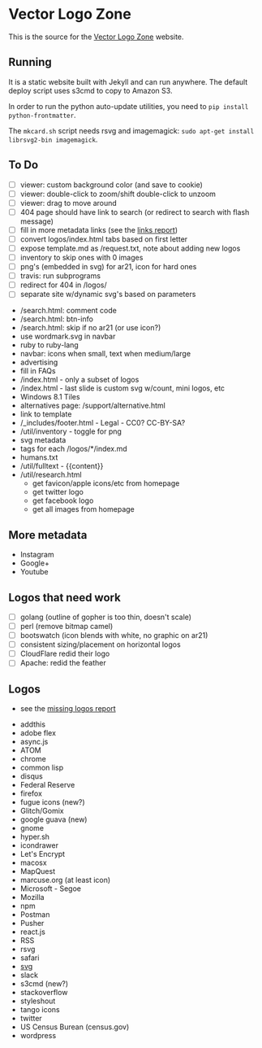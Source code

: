 # Vector Logo Zone

This is the source for the [Vector Logo Zone](https://www.vectorlogo.zone/) website.

## Running

It is a static website built with Jekyll and can run anywhere.  The default deploy script uses s3cmd to copy to Amazon S3.

In order to run the python auto-update utilities, you need to `pip install python-frontmatter`.

The `mkcard.sh` script needs rsvg and imagemagick: `sudo apt-get install librsvg2-bin imagemagick`.

## To Do
 - [ ] viewer: custom background color (and save to cookie)
 - [ ] viewer: double-click to zoom/shift double-click to unzoom
 - [ ] viewer: drag to move around
 - [ ] 404 page should have link to search (or redirect to search with flash message)
 - [ ] fill in more metadata links (see the [links report](https://www.vectorlogo.zone/logos/metadata.html))
 - [ ] convert logos/index.html tabs based on first letter
 - [ ] expose template.md as /request.txt, note about adding new logos
 - [ ] inventory to skip ones with 0 images
 - [ ] png's (embedded in svg) for ar21, icon for hard ones
 - [ ] travis: run subprograms
 - [ ] redirect for 404 in /logos/
 - [ ] separate site w/dynamic svg's based on parameters

 * /search.html: comment code
 * /search.html: btn-info
 * /search.html: skip if no ar21 (or use icon?)
 * use wordmark.svg in navbar
 * ruby to ruby-lang
 * navbar: icons when small, text when medium/large
 * advertising
 * fill in FAQs
 * /index.html - only a subset of logos
 * /index.html - last slide is custom svg w/count, mini logos, etc
 * Windows 8.1 Tiles
 * alternatives page: /support/alternative.html
 * link to template
 * /_includes/footer.html - Legal - CC0?  CC-BY-SA?
 * /util/inventory - toggle for png
 * svg metadata
 * tags for each /logos/*/index.md
 * humans.txt
 * /util/fulltext - {{content}}
 * /util/research.html
	- get favicon/apple icons/etc from homepage
	- get twitter logo
	- get facebook logo
	- get all images from homepage

## More metadata
 * Instagram
 * Google+
 * Youtube

## Logos that need work
 - [ ] golang (outline of gopher is too thin, doesn't scale)
 - [ ] perl (remove bitmap camel)
 - [ ] bootswatch (icon blends with white, no graphic on ar21)
 - [ ] consistent sizing/placement on horizontal logos
 - [ ] CloudFlare redid their logo
 - [ ] Apache: redid the feather

## Logos
 - see the [missing logos report](https://www.vectorlogo.zone/logos/missing.html)
 
 * addthis
 * adobe flex
 * async.js
 * ATOM
 * chrome
 * common lisp
 * disqus
 * Federal Reserve
 * firefox
 * fugue icons (new?)
 * Glitch/Gomix
 * google guava (new)
 * gnome
 * hyper.sh
 * icondrawer
 * Let's Encrypt
 * macosx
 * MapQuest
 * marcuse.org (at least icon)
 * Microsoft - Segoe
 * Mozilla
 * npm
 * Postman
 * Pusher
 * react.js
 * RSS
 * rsvg
 * safari
 * [svg](https://www.w3.org/2009/08/svg-logos.html)
 * slack
 * s3cmd (new?)
 * stackoverflow
 * styleshout
 * tango icons
 * twitter
 * US Census Burean (census.gov)
 * wordpress

